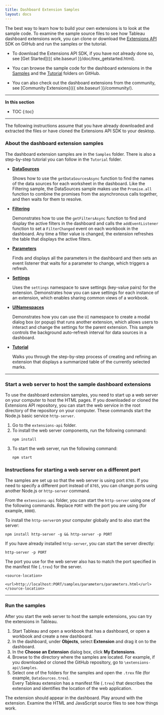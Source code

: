 ```yaml
---
title: Dashboard Extension Samples
layout: docs
---
```


The best way to learn how to build your own extensions is to look at the sample code. To examine the sample source files to see how Tableau dashboard extensions work, you can clone or download the [Extensions API](https://github.com/tableau/extensions-api) SDK on GitHub and run the samples or the tutorial. 
- To download the Extensions API SDK, if you have not already done so, see [Get Started]({{ site.baseurl }}/doc/trex_getstarted.html).

- You can browse the sample code for the dashboard extensions in the [Samples](https://github.com/tableau/extensions-api/tree/master/Samples?=target="_blank") and the [Tutorial](https://github.com/tableau/extensions-api/tree/master/Tutorial?=target="_blank") folders on GitHub. 

- You can also check out the dashboard extensions from the community, see [Community Extensions]({{ site.baseurl }}/community/).


---


**In this section**

* TOC
{:toc}


---

The following instructions assume that you have already downloaded and extracted the files or have cloned the Extensions API SDK to your desktop.



### About the dashboard extension samples

The dashboard extension samples are in the `Samples` folder. There is also a step-by-step tutorial you can follow in the `Tutorial` folder.




-   **[DataSources](https://github.com/tableau/extensions-api/tree/master/Samples/DataSources?=target="_blank")** 
     
    Shows how to use the `getDataSourcesAsync` function to find the names of the data sources for each worksheet in the dashboard. Like the Filtering sample, the DataSources sample makes use the `Promise.all` function to combine the promises from the asynchronous calls together, and then waits for them to resolve. 
 
-   **[Filtering](https://github.com/tableau/extensions-api/tree/master/Samples/Filtering?=target="_blank")** 

     Demonstrates how to use the `getFiltersAsync` function to find and display the active filters in the dashboard and calls the `addEventListener` function to set a `FilterChanged` event on each workbook in the dashboard. Any time a filter value is changed, the extension refreshes the table that displays the active filters. 

-   **[Parameters](https://github.com/tableau/extensions-api/tree/master/Samples/Parameters?=target="_blank")**
     
    Finds and displays all the parameters in the dashboard and then sets an event listener that waits for a parameter to change, which triggers a refresh. 

-   **[Settings](https://github.com/tableau/extensions-api/tree/master/Samples/Settings?=target="_blank")**
 
     Uses the `settings` namespace to save settings (key-value pairs) for the extension. Demonstrates how you can save settings for each instance of an extension, which enables sharing common views of a workbook.  

-   **[UINamespaces](https://github.com/tableau/extensions-api/tree/master/Samples/UINamespace?=target="_blank")**

     Demonstrates how you can use the `UI` namespace to create a modal dialog box (or popup) that runs another extension, which allows users to interact and change the settings for the parent extension. This sample controls the background auto-refresh interval for data sources in a dashboard. 


- **[Tutorial](https://github.com/tableau/extensions-api/tree/master/Tutorial?=target="_blank")**
     
     Walks you through the step-by-step process of creating and refining an extension that displays a summarized table of the currently selected marks.  




---
### Start a web server to host the sample dashboard extensions

To use the dashboard extension samples, you need to start up a web server on your computer to host the HTML pages. If you downloaded or cloned the Extensions API repository, you can start the web service in the root directory of the repository on your computer. These commands start the Node.js basic service `http-server`. 

1. Go to the `extensions-api` folder.
2. To install the web server components, run the following command:
   ```
   npm install
   ```
3. To start the web server, run the following command:
   ```
   npm start
   ```



### Instructions for starting a web server on a different port

The samples are set up so that the web server is using port `8765`.  If you need to specify a different port instead of `8765`, you can change ports using another Node.js or `http-server` command.  

From the `extensions-api` folder, you can start the `http-server` using one of the following commands. Replace `PORT` with the port you are using (for example, `8000`). 

To install the `http-server`on your computer globally and to also start the server: 

```
npm install http-server -g && http-server -p PORT
```
If you have already installed `http-server`, you can start the server directly:

```
http-server -p PORT
``` 
The port you use for the web server also has to match the port specified in the manifest file (`.trex`) for the server.

```
<source-location>
      <url>http://localhost:PORT/samples/parameters/parameters.html</url>
</source-location>

```

---  
### Run the samples 

After you start the web server to host the sample extensions, you can try the extensions in Tableau. 

1. Start Tableau and open a workbook that has a dashboard, or open a workbook and create a new dashboard. 
2. In the dashboard, under **Objects**, select **Extension** and drag it on to the dashboard.  
3. In the **Choose an Extension** dialog box, click **My Extensions**. 
4. Browse to the directory where the samples are located. For example, if you downloaded or cloned the GitHub repository, go to `\extensions-api\Samples`. 
5. Select one of the folders for the samples and open the `.trex` file (for example, `DataSources.trex`). <br/>
Every Tableau extension has a manifest file (`.trex`) that describes the extension and identifies the location of the web application. 
 
The extension should appear in the dashboard.  Play around with the extension. Examine the HTML and JavaScript source files to see how things work.  
